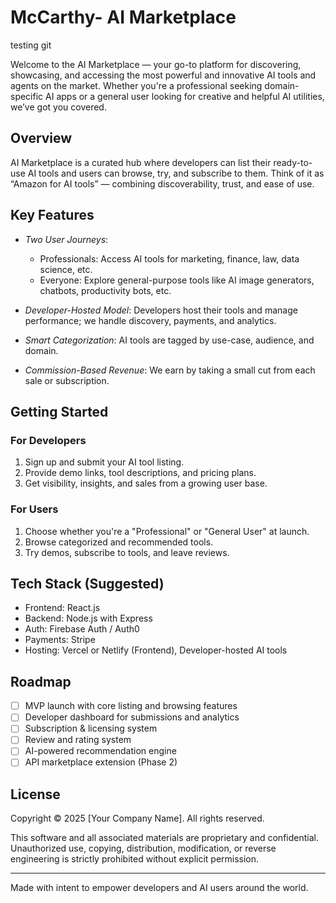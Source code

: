 # McCarthy- AI Marketplace

testing git

Welcome to the AI Marketplace — your go-to platform for discovering, showcasing, and accessing the most powerful and innovative AI tools and agents on the market. Whether you're a professional seeking domain-specific AI apps or a general user looking for creative and helpful AI utilities, we’ve got you covered.

## Overview

AI Marketplace is a curated hub where developers can list their ready-to-use AI tools and users can browse, try, and subscribe to them. Think of it as “Amazon for AI tools” — combining discoverability, trust, and ease of use.

## Key Features

- *Two User Journeys*:
  - Professionals: Access AI tools for marketing, finance, law, data science, etc.
  - Everyone: Explore general-purpose tools like AI image generators, chatbots, productivity bots, etc.

- *Developer-Hosted Model*: Developers host their tools and manage performance; we handle discovery, payments, and analytics.

- *Smart Categorization*: AI tools are tagged by use-case, audience, and domain.

- *Commission-Based Revenue*: We earn by taking a small cut from each sale or subscription.

## Getting Started

### For Developers

1. Sign up and submit your AI tool listing.
2. Provide demo links, tool descriptions, and pricing plans.
3. Get visibility, insights, and sales from a growing user base.

### For Users

1. Choose whether you're a "Professional" or "General User" at launch.
2. Browse categorized and recommended tools.
3. Try demos, subscribe to tools, and leave reviews.

## Tech Stack (Suggested)

- Frontend: React.js
- Backend: Node.js with Express
- Auth: Firebase Auth / Auth0
- Payments: Stripe
- Hosting: Vercel or Netlify (Frontend), Developer-hosted AI tools

## Roadmap

- [ ] MVP launch with core listing and browsing features
- [ ] Developer dashboard for submissions and analytics
- [ ] Subscription & licensing system
- [ ] Review and rating system
- [ ] AI-powered recommendation engine
- [ ] API marketplace extension (Phase 2)

## License

Copyright © 2025 [Your Company Name]. All rights reserved.

This software and all associated materials are proprietary and confidential.  
Unauthorized use, copying, distribution, modification, or reverse engineering is strictly prohibited without explicit permission.

---

Made with intent to empower developers and AI users around the world.
